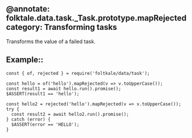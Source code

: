 @annotate: folktale.data.task._Task.prototype.mapRejected
category: Transforming tasks
---

Transforms the value of a failed task.


## Example::

    const { of, rejected } = require('foltkale/data/task');
    
    const hello = of('hello').mapRejected(v => v.toUpperCase());
    const result1 = await hello.run().promise();
    $ASSERT(result1 == 'hello');
    
    const hello2 = rejected('hello').mapRejected(v => v.toUpperCase());
    try {
      const result2 = await hello2.run().promise();
    } catch (error) {
      $ASSERT(error == 'HELLO');
    }
